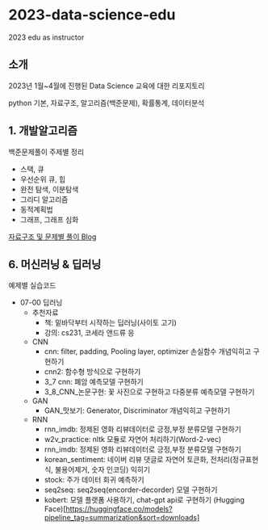 # 2023-data-science-edu
2023 edu as instructor

## 소개
2023년 1월~4월에 진행된 Data Science 교육에 대한 리포지토리

python 기본, 자료구조, 알고리즘(백준문제), 확률통계, 데이터분석


## 1. 개발알고리즘

백준문제풀이 주제별 정리

- 스택, 큐
- 우선순위 큐, 힙
- 완전 탐색, 이분탐색
- 그리디 알고리즘
- 동적계획법
- 그래프, 그래프 심화

[자료구조 및 문제별 풀이 Blog](https://blog.naver.com/bellepoque7)

## 6. 머신러닝 & 딥러닝

예제별 실습코드

- 07-00 딥러닝
  - 추천자료
    - 책: 밑바닥부터 시작하는 딥러닝(사이토 고기)
    - 강의: cs231, 코세라 앤드류 응
  - CNN
    - cnn: filter, padding, Pooling layer, optimizer 손실함수 개념익히고 구현하기
    - cnn2: 함수형 방식으로 구현하기
    - 3_7 cnn: 폐암 예측모델 구현하기
    - 3_8_CNN_논문구현: 꽃 사진으로 구현하고 다중분류 예측모델 구현하기
  - GAN
    - GAN_맛보기: Generator, Discriminator 개념익히고 구현하기
  - RNN
    - rnn_imdb: 정제된 영화 리뷰데이터로 긍정,부정 분류모델 구현하기
    - w2v_practice: nltk 모듈로 자연어 처리하기(Word-2-vec)
    - rnn_imdb: 정제된 영화 리뷰데이터로 긍정,부정 분류모델 구현하기
    - korean_sentiment: 네이버 리뷰 댓글로 자연어 토큰화, 전처리(정규표현식, 불용어제거, 숫자 인코딩) 익히기
    - stock: 주가 데이터 회귀 예측하기
    - seq2seq: seq2seq(encorder-decorder) 모델 구현하기
    - kobert: 모델 플랫폼 사용하기, chat-gpt api로 구현하기
    (Hugging Face)[https://huggingface.co/models?pipeline_tag=summarization&sort=downloads]


